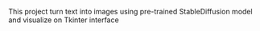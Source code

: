 This project turn text into images using pre-trained StableDiffusion model and visualize on Tkinter interface
